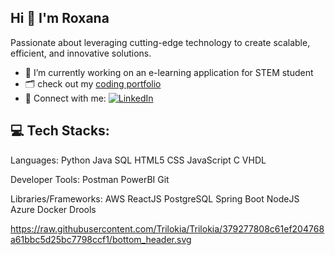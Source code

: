 ## Hi 👋 I'm Roxana

Passionate about leveraging cutting-edge technology to create scalable, efficient, and innovative solutions.

- 🔭 I’m currently working on an e-learning application for STEM student
- 🗂️ check out my <a href="https://www.roxanaprojects.tech" target="_blank">coding portfolio</a>
- 📩 Connect with me: [![LinkedIn](https://img.shields.io/badge/LinkedIn-0077B5?style=flat&logo=linkedin&logoColor=white)](https://www.linkedin.com/in/roxanarvk)


## 💻 Tech Stacks:
Languages: Python Java SQL HTML5 CSS JavaScript C VHDL

Developer Tools: Postman PowerBI Git

Libraries/Frameworks: AWS ReactJS PostgreSQL Spring Boot NodeJS Azure Docker Drools

https://raw.githubusercontent.com/Trilokia/Trilokia/379277808c61ef204768a61bbc5d25bc7798ccf1/bottom_header.svg




